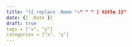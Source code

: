 ```yaml
---
title: "{{ replace .Name "-" " " | title }}"
date: {{ .Date }}
draft: true
tags = ["x", "y"]
categories = ["x", "y"]
---
```


